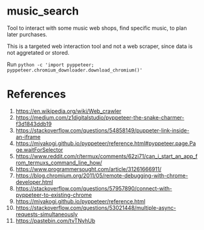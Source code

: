 # music_search

Tool to interact with some music web shops, find specific music, to plan later purchases.

This is a targeted web interaction tool and not a web scraper, since data is not aggretated or stored.

Run `python -c 'import pyppeteer; pyppeteer.chromium_downloader.download_chromium()'`

# References

1. https://en.wikipedia.org/wiki/Web_crawler
1. https://medium.com/z1digitalstudio/pyppeteer-the-snake-charmer-f3d1843ddb19
1. https://stackoverflow.com/questions/54858149/puppeter-link-inside-an-iframe
1. https://miyakogi.github.io/pyppeteer/reference.html#pyppeteer.page.Page.waitForSelector
1. https://www.reddit.com/r/termux/comments/62zi71/can_i_start_an_app_from_termuxs_command_line_how/
1. https://www.programmersought.com/article/31261666911/
1. https://blog.chromium.org/2011/05/remote-debugging-with-chrome-developer.html
1. https://stackoverflow.com/questions/57957890/connect-with-pyppeteer-to-existing-chrome
1. https://miyakogi.github.io/pyppeteer/reference.html
1. https://stackoverflow.com/questions/53021448/multiple-async-requests-simultaneously
1. https://pastebin.com/tvTNyhUb
